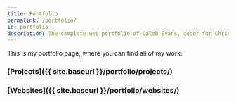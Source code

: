 ```yaml
---
title: Portfolio
permalink: /portfolio/
id: portfolio
description: The complete web portfolio of Caleb Evans, coder for Christ
---
```


This is my portfolio page, where you can find all of my work.

### [Projects]({{ site.baseurl }}/portfolio/projects/)

### [Websites]({{ site.baseurl }}/portfolio/websites/)
